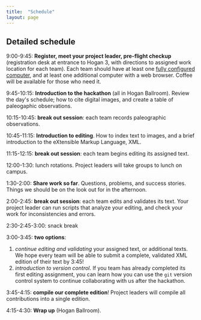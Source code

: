 ```yaml
---
title:  "Schedule"
layout: page
---
```






## Detailed schedule

9:00-9:45:  **Register, meet your project leader, pre-flight checkup** (registration desk at entrance to Hogan 3, with directions to assigned work location for each team).  Each team should have at least one [fully configured computer](../tech), and at least one additional computer with a web browser.  Coffee will be available for those who need it.

9:45-10:15:  **Introduction to the hackathon** (all in Hogan Ballroom).  Review the day's schedule; how to cite digital images, and create a table of paleogaphic observations.

10:15-10:45:  **break out session**:  each team records paleographic observations.

10:45-11:15:  **Introduction to editing**. How to index text to images, and a brief introduction to the eXtensible Markup Language, XML.

11:15-12:15:  **break out session**:  each team begins editing its assigned text.

12:00-1:30:  lunch rotations.  Project leaders will take groups to lunch on campus.

1:30-2:00:    **Share work so far**.  Questions, problems, and success stories.  Things we should be on the look out for in the afternoon.

2:00-2:45:   **break out session**:  each team edits and validates its text.  Your project leader can run scripts that analyze your editing, and check your work for inconsistencies and errors.

2:30-2:45-3:00:  snack break

3:00-3:45:  **two options**:

1.  *continue editing and validating* your assigned text, or additional texts.  We hope every team will be able to submit a complete, validated XML edition of their text by 3:45!
2.  *introduction to version control*.  If you team has already completed its first editing assignment, you can learn how you can use the `git` version control system to continue collaborating with us after the hackathon.

3:45-4:15:  **compile our complete edition**!  Project leaders will compile all contributions into a single edition.

4:15-4:30:  **Wrap up** (Hogan Ballroom).
